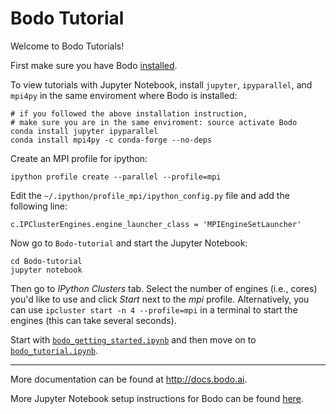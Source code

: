 # Bodo Tutorial
Welcome to Bodo Tutorials!

First make sure you have Bodo [installed](http://docs.bodo.ai/latest/source/install.html).

To view tutorials with Jupyter Notebook, install `jupyter`, `ipyparallel`, and `mpi4py` in the same enviroment where Bodo is installed:

    # if you followed the above installation instruction, 
    # make sure you are in the same enviroment: source activate Bodo 
    conda install jupyter ipyparallel
    conda install mpi4py -c conda-forge --no-deps

Create an MPI profile for ipython:

    ipython profile create --parallel --profile=mpi

Edit the `~/.ipython/profile_mpi/ipython_config.py` file
and add the following line:

    c.IPClusterEngines.engine_launcher_class = 'MPIEngineSetLauncher'

Now go to `Bodo-tutorial` and start the Jupyter Notebook:

    cd Bodo-tutorial
    jupyter notebook

Then go to *IPython Clusters* tab. Select the
number of engines (i.e., cores) you'd like to use and click *Start* next to the
*mpi* profile. Alternatively, you can use `ipcluster start -n 4 --profile=mpi`
in a terminal to start the engines (this can take several seconds).

Start with [`bodo_getting_started.ipynb`](https://github.com/Bodo-inc/Bodo-tutorial/blob/master/bodo_getting_started.ipynb) 
and then move on to [`bodo_tutorial.ipynb`](https://github.com/Bodo-inc/Bodo-tutorial/blob/master/bodo_tutorial.ipynb).

_________________________
More documentation can be found at http://docs.bodo.ai.

More Jupyter Notebook setup instructions for Bodo can be found [here](http://docs.bodo.ai/dev/source/jupyter.html).
